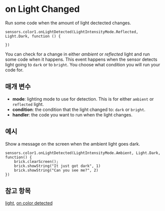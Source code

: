 # on Light Changed

Run some code when the amount of light dectected changes.

```sig
sensors.color1.onLightDetected(LightIntensityMode.Reflected, Light.Dark, function () {

})
```

You can check for a change in either *ambient* or *reflected* light and run some code when it happens. This event happens when the sensor detects light going to `dark` or to `bright`. You choose what condition you will run your code for.

## 매개 변수

* **mode**: lighting mode to use for detection. This is for either `ambient` or `reflected` light.
* **condition**: the condition that the light changed to: `dark` or `bright`.
* **handler**: the code you want to run when the light changes.

## 예시

Show a message on the screen when the ambient light goes dark.

```blocks
sensors.color1.onLightDetected(LightIntensityMode.Ambient, Light.Dark, function() {
    brick.clearScreen();
    brick.showString("It just got dark", 1)
    brick.showString("Can you see me?", 2)
})
```

## 참고 항목

[light](/reference/sensors/color-sensor/light), [on color detected](/reference/sensors/color-sensor/on-color-detected)